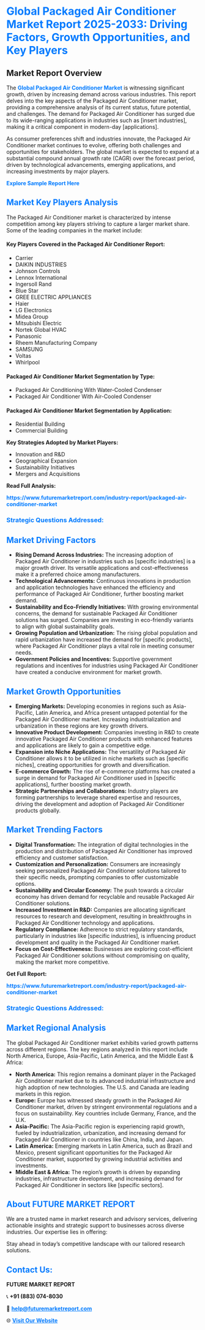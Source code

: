<h1 style="color: #007BFF;">Global Packaged Air Conditioner Market Report 2025-2033: Driving Factors, Growth Opportunities, and Key Players</h1>

<section id="overview">
<h2>Market Report Overview</h2>
<p>The <a href="https://www.futuremarketreport.com/industry-report/packaged-air-conditioner-market" style="color: #007BFF; text-decoration: none;"><strong>Global Packaged Air Conditioner Market</strong></a> is witnessing significant growth, driven by increasing demand across various industries. This report delves into the key aspects of the Packaged Air Conditioner market, providing a comprehensive analysis of its current status, future potential, and challenges. The demand for Packaged Air Conditioner has surged due to its wide-ranging applications in industries such as [insert industries], making it a critical component in modern-day [applications].</p>
<p>As consumer preferences shift and industries innovate, the Packaged Air Conditioner market continues to evolve, offering both challenges and opportunities for stakeholders. The global market is expected to expand at a substantial compound annual growth rate (CAGR) over the forecast period, driven by technological advancements, emerging applications, and increasing investments by major players.</p>
</section>

<section id="overview">
<p><a href="https://www.futuremarketreport.com/request-sample/reportId=50833" style="color: #007BFF; text-decoration: none;"><strong>Explore Sample Report Here</strong></a></p>
</section>

<section id="key-players">
<h2 style="color: #007BFF;">Market Key Players Analysis</h2>
<p>The Packaged Air Conditioner market is characterized by intense competition among key players striving to capture a larger market share. Some of the leading companies in the market include:</p>
<h4>Key Players Covered in the Packaged Air Conditioner Report:</h4>
<ul><li>Carrier</li><li>DAIKIN INDUSTRIES</li><li>Johnson Controls</li><li>Lennox International</li><li>Ingersoll Rand</li><li>Blue Star</li><li>GREE ELECTRIC APPLIANCES</li><li>Haier</li><li>LG Electronics</li><li>Midea Group</li><li>Mitsubishi Electric</li><li>Nortek Global HVAC</li><li>Panasonic</li><li>Rheem Manufacturing Company</li><li>SAMSUNG</li><li>Voltas</li><li>Whirlpool</li></ul>
<h4>Packaged Air Conditioner Market Segmentation by Type:</h4>
<ul><li>Packaged Air Conditioning With Water-Cooled Condenser</li><li>Packaged Air Conditioner With Air-Cooled Condenser</li></ul>

<h4>Packaged Air Conditioner Market Segmentation by Application:</h4>
<ul><li>Residential Building</li><li>Commercial Building</li></ul>
<p><strong>Key Strategies Adopted by Market Players:</strong></p>
<ul>
<li>Innovation and R&D</li>
<li>Geographical Expansion</li>
<li>Sustainability Initiatives</li>
<li>Mergers and Acquisitions</li>
</ul>
</section>

<section>
<p><strong>Read Full Analysis: </strong></p><a href="https://www.futuremarketreport.com/industry-report/packaged-air-conditioner-market" style="color: #007BFF; text-decoration: none;"><strong>https://www.futuremarketreport.com/industry-report/packaged-air-conditioner-market</strong></a>
<h3 style="color: #007BFF;">Strategic Questions Addressed:</h3>
</section>

<section id="driving-factors">
<h2 style="color: #007BFF;">Market Driving Factors</h2>
<ul>
<li><strong>Rising Demand Across Industries:</strong> The increasing adoption of Packaged Air Conditioner in industries such as [specific industries] is a major growth driver. Its versatile applications and cost-effectiveness make it a preferred choice among manufacturers.</li>
<li><strong>Technological Advancements:</strong> Continuous innovations in production and application technologies have enhanced the efficiency and performance of Packaged Air Conditioner, further boosting market demand.</li>
<li><strong>Sustainability and Eco-Friendly Initiatives:</strong> With growing environmental concerns, the demand for sustainable Packaged Air Conditioner solutions has surged. Companies are investing in eco-friendly variants to align with global sustainability goals.</li>
<li><strong>Growing Population and Urbanization:</strong> The rising global population and rapid urbanization have increased the demand for [specific products], where Packaged Air Conditioner plays a vital role in meeting consumer needs.</li>
<li><strong>Government Policies and Incentives:</strong> Supportive government regulations and incentives for industries using Packaged Air Conditioner have created a conducive environment for market growth.</li>
</ul>
</section>

<section id="growth-opportunities">
<h2 style="color: #007BFF;">Market Growth Opportunities</h2>
<ul>
<li><strong>Emerging Markets:</strong> Developing economies in regions such as Asia-Pacific, Latin America, and Africa present untapped potential for the Packaged Air Conditioner market. Increasing industrialization and urbanization in these regions are key growth drivers.</li>
<li><strong>Innovative Product Development:</strong> Companies investing in R&D to create innovative Packaged Air Conditioner products with enhanced features and applications are likely to gain a competitive edge.</li>
<li><strong>Expansion into Niche Applications:</strong> The versatility of Packaged Air Conditioner allows it to be utilized in niche markets such as [specific niches], creating opportunities for growth and diversification.</li>
<li><strong>E-commerce Growth:</strong> The rise of e-commerce platforms has created a surge in demand for Packaged Air Conditioner used in [specific applications], further boosting market growth.</li>
<li><strong>Strategic Partnerships and Collaborations:</strong> Industry players are forming partnerships to leverage shared expertise and resources, driving the development and adoption of Packaged Air Conditioner products globally.</li>
</ul>
</section>

<section id="trending-factors">
<h2 style="color: #007BFF;">Market Trending Factors</h2>
<ul>
<li><strong>Digital Transformation:</strong> The integration of digital technologies in the production and distribution of Packaged Air Conditioner has improved efficiency and customer satisfaction.</li>
<li><strong>Customization and Personalization:</strong> Consumers are increasingly seeking personalized Packaged Air Conditioner solutions tailored to their specific needs, prompting companies to offer customizable options.</li>
<li><strong>Sustainability and Circular Economy:</strong> The push towards a circular economy has driven demand for recyclable and reusable Packaged Air Conditioner solutions.</li>
<li><strong>Increased Investment in R&D:</strong> Companies are allocating significant resources to research and development, resulting in breakthroughs in Packaged Air Conditioner technology and applications.</li>
<li><strong>Regulatory Compliance:</strong> Adherence to strict regulatory standards, particularly in industries like [specific industries], is influencing product development and quality in the Packaged Air Conditioner market.</li>
<li><strong>Focus on Cost-Effectiveness:</strong> Businesses are exploring cost-efficient Packaged Air Conditioner solutions without compromising on quality, making the market more competitive.</li>
</ul>
</section>

<section>
<p><strong>Get Full Report: </strong></p><a href="https://www.futuremarketreport.com/industry-report/packaged-air-conditioner-market" style="color: #007BFF; text-decoration: none;"><strong>https://www.futuremarketreport.com/industry-report/packaged-air-conditioner-market</strong></a>
<h3 style="color: #007BFF;">Strategic Questions Addressed:</h3>
</section>


<section id="regional-analysis">
<h2 style="color: #007BFF;">Market Regional Analysis</h2>
<p>The global Packaged Air Conditioner market exhibits varied growth patterns across different regions. The key regions analyzed in this report include North America, Europe, Asia-Pacific, Latin America, and the Middle East & Africa:</p>
<ul>
<li><strong>North America:</strong> This region remains a dominant player in the Packaged Air Conditioner market due to its advanced industrial infrastructure and high adoption of new technologies. The U.S. and Canada are leading markets in this region.</li>
<li><strong>Europe:</strong> Europe has witnessed steady growth in the Packaged Air Conditioner market, driven by stringent environmental regulations and a focus on sustainability. Key countries include Germany, France, and the U.K.</li>
<li><strong>Asia-Pacific:</strong> The Asia-Pacific region is experiencing rapid growth, fueled by industrialization, urbanization, and increasing demand for Packaged Air Conditioner in countries like China, India, and Japan.</li>
<li><strong>Latin America:</strong> Emerging markets in Latin America, such as Brazil and Mexico, present significant opportunities for the Packaged Air Conditioner market, supported by growing industrial activities and investments.</li>
<li><strong>Middle East & Africa:</strong> The region’s growth is driven by expanding industries, infrastructure development, and increasing demand for Packaged Air Conditioner in sectors like [specific sectors].</li>
</ul>
</section>

<footer>
<h2 style="color: #007BFF;">About FUTURE MARKET REPORT</h2>
<p>We are a trusted name in market research and advisory services, delivering actionable insights and strategic support to businesses across diverse industries. Our expertise lies in offering:</p>

<p>Stay ahead in today’s competitive landscape with our tailored research solutions.</p>

<h2 style="color: #007BFF;">Contact Us:</h2>
<p><strong>FUTURE MARKET REPORT</strong></p>
<p>📞 <strong>+91 (883) 074-8030</strong></p>
<p>📧 <strong><a href="mailto:help@futuremarketreport.com" style="color: #007BFF;">help@futuremarketreport.com</a></strong></p>
<p>🌐 <strong><a href="https://www.futuremarketreport.com/" style="color: #007BFF;">Visit Our Website</a></strong></p>
</footer>